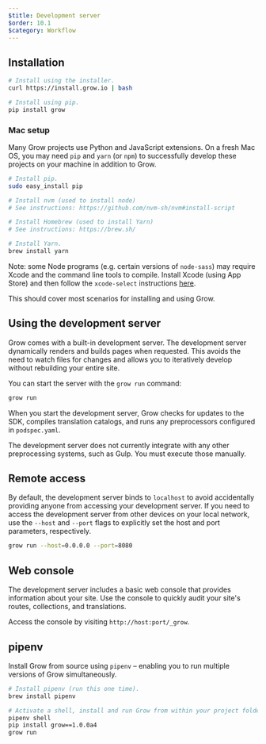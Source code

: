 ```yaml
---
$title: Development server
$order: 10.1
$category: Workflow
---
```


## Installation

```bash
# Install using the installer.
curl https://install.grow.io | bash

# Install using pip.
pip install grow
```

### Mac setup

Many Grow projects use Python and JavaScript extensions. On a fresh Mac OS, you may need `pip` and `yarn` (or `npm`) to successfully develop these projects on your machine in addition to Grow.

```bash
# Install pip.
sudo easy_install pip

# Install nvm (used to install node)
# See instructions: https://github.com/nvm-sh/nvm#install-script

# Install Homebrew (used to install Yarn)
# See instructions: https://brew.sh/

# Install Yarn.
brew install yarn
```

Note: some Node programs (e.g. certain versions of `node-sass`) may require Xcode and the command line tools to compile. Install Xcode (using App Store) and then follow the `xcode-select` instructions [here](https://github.com/nodejs/node-gyp/issues/569#issue-55705963).

This should cover most scenarios for installing and using Grow.

## Using the development server

Grow comes with a built-in development server. The development server dynamically renders and builds pages when requested. This avoids the need to watch files for changes and allows you to iteratively develop without rebuilding your entire site.

You can start the server with the `grow run` command:

```txt
grow run
```

When you start the development server, Grow checks for updates to the SDK, compiles translation catalogs, and runs any preprocessors configured in `podspec.yaml`.

The development server does not currently integrate with any other preprocessing systems, such as Gulp. You must execute those manually.

## Remote access

By default, the development server binds to `localhost` to avoid accidentally providing anyone from accessing your development server. If you need to access the development server from other devices on your local network, use the `--host` and `--port` flags to explicitly set the host and port parameters, respectively.

```bash
grow run --host=0.0.0.0 --port=8080
```

## Web console

The development server includes a basic web console that provides information about your site. Use the console to quickly audit your site's routes, collections, and translations.

Access the console by visiting `http://host:port/_grow`.

## pipenv

Install Grow from source using `pipenv` – enabling you to run multiple versions of Grow simultaneously.

```bash
# Install pipenv (run this one time).
brew install pipenv

# Activate a shell, install and run Grow from within your project folder.
pipenv shell
pip install grow==1.0.0a4
grow run
```
